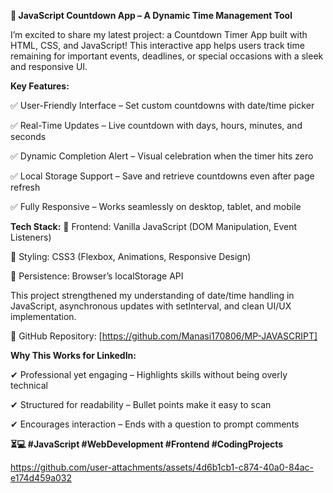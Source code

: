 **🚀 JavaScript Countdown App – A Dynamic Time Management Tool**

I’m excited to share my latest project: a Countdown Timer App built with HTML, CSS, and JavaScript! This interactive app helps users track time remaining for important events, deadlines, or special occasions with a sleek and responsive UI.

**Key Features:**

✅ User-Friendly Interface – Set custom countdowns with date/time picker

✅ Real-Time Updates – Live countdown with days, hours, minutes, and seconds

✅ Dynamic Completion Alert – Visual celebration when the timer hits zero

✅ Local Storage Support – Save and retrieve countdowns even after page refresh

✅ Fully Responsive – Works seamlessly on desktop, tablet, and mobile

**Tech Stack:**
🔹 Frontend: Vanilla JavaScript (DOM Manipulation, Event Listeners)

🔹 Styling: CSS3 (Flexbox, Animations, Responsive Design)

🔹 Persistence: Browser’s localStorage API

This project strengthened my understanding of date/time handling in JavaScript, asynchronous updates with setInterval, and clean UI/UX implementation.

📂 GitHub Repository: [https://github.com/Manasi170806/MP-JAVASCRIPT]

**Why This Works for LinkedIn:**

✔ Professional yet engaging – Highlights skills without being overly technical

✔ Structured for readability – Bullet points make it easy to scan

✔ Encourages interaction – Ends with a question to prompt comments

**⏳💻 #JavaScript #WebDevelopment #Frontend #CodingProjects**

https://github.com/user-attachments/assets/4d6b1cb1-c874-40a0-84ac-e174d459a032
